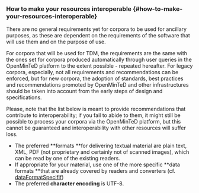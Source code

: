 ### How to make your resources interoperable {#how-to-make-your-resources-interoperable}

There are no general requirements yet for corpora to be used for ancillary purposes, as these are dependent on the requirements of the software that will use them and on the purpose of use.

For corpora that will be used for TDM, the requirements are the same with the ones set for corpora produced automatically through user queries in the OpenMinTeD platform to the extent possible - repeated hereafter. For legacy corpora, especially, not all requirements and recommendations can be enforced, but for new corpora, the adoption of standards, best practices and recommendations promoted by OpenMinTeD and other infrastructures should be taken into account from the early steps of design and specifications.

Please, note that the list below is meant to provide recommendations that contribute to interoperability; if you fail to abide to them, it might still be possible to process your corpora via the OpenMinTeD platform, but this cannot be guaranteed and interoperability with other resources will suffer loss.

*   The preferred **formats **for delivering textual material are plain text, XML, PDF (not proprietary and certainly not of scanned images), which can be read by one of the existing readers.
*   If appropriate for your material, use one of the more specific **data formats **that are already covered by readers and converters (cf. [dataFormatSpecifif](/components_dataFormatSpecific_inside_inputContentResourceInfo_or_outputResourceInfo.md))
*   The preferred **character encoding** is UTF-8.

